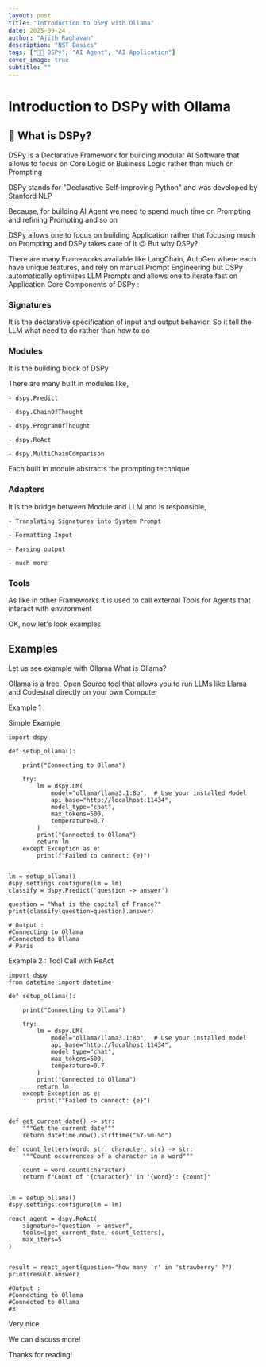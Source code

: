 ```yaml
---
layout: post
title: "Introduction to DSPy with Ollama"
date: 2025-09-24
author: "Ajith Raghavan"
description: "NST Basics"
tags: ["🧑‍💻 DSPy", "AI Agent", "AI Application"]
cover_image: true
subtitle: ""
---
```


# Introduction to DSPy with Ollama

 ## 🤔 What is DSPy?

DSPy is a Declarative Framework for building modular AI Software that allows to focus on Core Logic or Business Logic rather than much on Prompting

DSPy stands for "Declarative Self-improving Python" and was developed by Stanford NLP

Because, for building AI Agent we need to spend much time on Prompting and refining Prompting and so on

DSPy allows one to focus on building Application rather that focusing much on Prompting and DSPy takes care of it 😉
But why DSPy?

There are many Frameworks available like LangChain, AutoGen where each have unique features, and rely on manual Prompt Engineering but DSPy automatically optimizes LLM Prompts and allows one to iterate fast on Application
Core Components of DSPy :

### Signatures

It is the declarative specification of input and output behavior.  So it tell the LLM what need to do rather than how to do

### Modules

It is the building block of DSPy

There are many built in modules like,

    - dspy.Predict

    - dspy.ChainOfThought

    - dspy.ProgramOfThought

    - dspy.ReAct

    - dspy.MultiChainComparison

Each built in module abstracts the prompting technique

### Adapters

It is the bridge between Module and LLM and is responsible,

    - Translating Signatures into System Prompt

    - Formatting Input

    - Parsing output

    - much more

### Tools

As like in other Frameworks it is used to call external Tools for Agents that interact with environment

OK, now let's look examples

## Examples

Let us see example with Ollama
What is Ollama?

Ollama is a free, Open Source tool that allows you to run LLMs like Llama and Codestral directly on your own Computer

Example 1 :

Simple Example

```
import dspy

def setup_ollama():

    print("Connecting to Ollama")
    
    try:
        lm = dspy.LM(
            model="ollama/llama3.1:8b",  # Use your installed Model
            api_base="http://localhost:11434",
            model_type="chat",
            max_tokens=500,
            temperature=0.7
        )
        print("Connected to Ollama")
        return lm
    except Exception as e:
        print(f"Failed to connect: {e}")


lm = setup_ollama()
dspy.settings.configure(lm = lm)
classify = dspy.Predict('question -> answer')

question = "What is the capital of France?"
print(classify(question=question).answer)

# Output :
#Connecting to Ollama
#Connected to Ollama
# Paris
```

Example 2 : Tool Call with ReAct

```
import dspy
from datetime import datetime

def setup_ollama():

    print("Connecting to Ollama")
    
    try:
        lm = dspy.LM(
            model="ollama/llama3.1:8b",  # Use your installed model
            api_base="http://localhost:11434",
            model_type="chat",
            max_tokens=500,
            temperature=0.7
        )
        print("Connected to Ollama")
        return lm
    except Exception as e:
        print(f"Failed to connect: {e}")


def get_current_date() -> str:
    """Get the current date"""
    return datetime.now().strftime("%Y-%m-%d")

def count_letters(word: str, character: str) -> str:
    """Count occurrences of a character in a word"""

    count = word.count(character)
    return f"Count of '{character}' in '{word}': {count}"


lm = setup_ollama()
dspy.settings.configure(lm = lm)

react_agent = dspy.ReAct(
    signature="question -> answer",
    tools=[get_current_date, count_letters],
    max_iters=5
)


result = react_agent(question="how many 'r' in 'strawberry' ?")
print(result.answer)

#Output :
#Connecting to Ollama
#Connected to Ollama
#3
```

Very nice

We can discuss more!


Thanks for reading!



